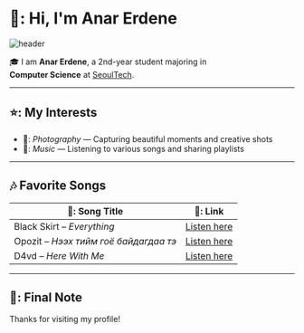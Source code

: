 # 👋: Hi, I'm Anar Erdene

![header](https://capsule-render.vercel.app/api?type=waving&color=auto&height=200&section=header&text=Anar%20Erdene&fontSize=32)

🎓 I am **Anar Erdene**, a 2nd-year student majoring in  
**Computer Science** at [SeoulTech](https://en.seoultech.ac.kr/).


---

## ⭐: My Interests
- 📸: *Photography* — Capturing beautiful moments and creative shots  
- 🎵: *Music* — Listening to various songs and sharing playlists  

---

## 🎶 Favorite Songs

| 🎼: Song Title | 🔗: Link |
|--------------|---------|
| Black Skirt – *Everything* | [Listen here](https://www.youtube.com/watch?v=K4giYflGxAY&list=RDK4giYflGxAY&start_radio=1) |
| Opozit – *Нээх тийм гоё байдагдаа тэ* | [Listen here](https://www.youtube.com/watch?v=gicOS4qL-Kk&list=RDgicOS4qL-Kk&start_radio=1) |
| D4vd – *Here With Me* | [Listen here](https://www.youtube.com/watch?v=Ip6cw8gfHHI&list=RDIp6cw8gfHHI&start_radio=1) |

---

## 🌼: Final Note
Thanks for visiting my profile!  
